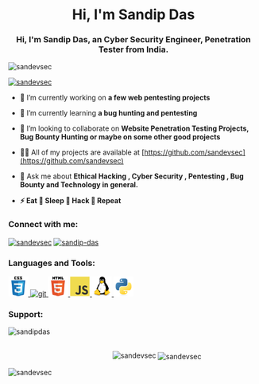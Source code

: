 <!--
**sandevsec/sandevsec** is a ✨ _special_ ✨ repository because its `README.md` (this file) appears on your GitHub profile.

Here are some ideas to get you started: 

- 🔭 I’m currently working on ... 
- 🌱 I’m currently learning ...
- 👯 I’m looking to collaborate on ...
- 🤔 I’m looking for help with ...
- 💬 Ask me about ...
- 📫 How to reach me: ...
- 😄 Pronouns: ...
- ⚡ Fun fact: ...      
 
<h1 align="center">Hi <img src="https://github.com/TheDudeThatCode/TheDudeThatCode/blob/master/Assets/Hi.gif" width="29px">, I'm Sandip Das</h1>
-->     
    

<h1 align="center">Hi, I'm Sandip Das</h1>
<h3 align="center">Hi, I'm Sandip Das, an Cyber Security Engineer, Penetration Tester from India.</h3>

<p align="left"> <img src="https://komarev.com/ghpvc/?username=sandevsec&label=Profile%20views&color=0e75b6&style=flat" alt="sandevsec" /> </p>

<p align="left"> <a href="https://twitter.com/sandevsec" target="blank"><img src="https://img.shields.io/twitter/follow/sandevsec?logo=twitter&style=for-the-badge" alt="sandevsec" /></a> </p>

- 🔭 I’m currently working on **a few web pentesting projects**

- 🌱 I’m currently learning **a bug hunting and pentesting**

- 👯 I’m looking to collaborate on **Website Penetration Testing Projects, Bug Bounty Hunting or maybe on some other good projects**

- 👨‍💻 All of my projects are available at [https://github.com/sandevsec](https://github.com/sandevsec)

- 💬 Ask me about **Ethical Hacking , Cyber Security , Pentesting , Bug Bounty and Technology in general.**

- **⚡ Eat 🔄 Sleep 🔄 Hack 🔄 Repeat** 

<h3 align="left">Connect with me:</h3>
<p align="left">
<a href="https://twitter.com/sandevsec" target="blank"><img align="center" src="https://raw.githubusercontent.com/rahuldkjain/github-profile-readme-generator/master/src/images/icons/Social/twitter.svg" alt="sandevsec" height="30" width="40" /></a>
<a href="https://linkedin.com/in/sandip-das" target="blank"><img align="center" src="https://raw.githubusercontent.com/rahuldkjain/github-profile-readme-generator/master/src/images/icons/Social/linked-in-alt.svg" alt="sandip-das" height="30" width="40" /></a>
</p>

<h3 align="left">Languages and Tools:</h3>
<p align="left"> <a href="https://www.w3schools.com/css/" target="_blank" rel="noreferrer"> <img src="https://raw.githubusercontent.com/devicons/devicon/master/icons/css3/css3-original-wordmark.svg" alt="css3" width="40" height="40"/> </a> <a href="https://git-scm.com/" target="_blank" rel="noreferrer"> <img src="https://www.vectorlogo.zone/logos/git-scm/git-scm-icon.svg" alt="git" width="40" height="40"/> </a> <a href="https://www.w3.org/html/" target="_blank" rel="noreferrer"> <img src="https://raw.githubusercontent.com/devicons/devicon/master/icons/html5/html5-original-wordmark.svg" alt="html5" width="40" height="40"/> </a> <a href="https://developer.mozilla.org/en-US/docs/Web/JavaScript" target="_blank" rel="noreferrer"> <img src="https://raw.githubusercontent.com/devicons/devicon/master/icons/javascript/javascript-original.svg" alt="javascript" width="40" height="40"/> </a> <a href="https://www.linux.org/" target="_blank" rel="noreferrer"> <img src="https://raw.githubusercontent.com/devicons/devicon/master/icons/linux/linux-original.svg" alt="linux" width="40" height="40"/> </a> <a href="https://www.python.org" target="_blank" rel="noreferrer"> <img src="https://raw.githubusercontent.com/devicons/devicon/master/icons/python/python-original.svg" alt="python" width="40" height="40"/> </a> </p>

<h3 align="left">Support:</h3>
<p><a href="https://www.buymeacoffee.com/sandipdas"> <img align="left" src="https://cdn.buymeacoffee.com/buttons/v2/default-yellow.png" height="50" width="210" alt="sandipdas" /></a></p><br><br>

<p><img align="left" src="https://github-readme-stats.vercel.app/api/top-langs?username=sandevsec&show_icons=true&locale=en&layout=compact" alt="sandevsec" /></p>

<p>&nbsp;<img align="center" src="https://github-readme-stats.vercel.app/api?username=sandevsec&show_icons=true&locale=en" alt="sandevsec" /></p>

<p><img align="center" src="https://github-readme-streak-stats.herokuapp.com/?user=sandevsec&" alt="sandevsec" /></p>
